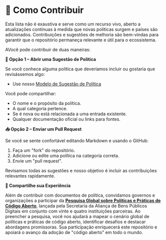 # 🤝 Como Contribuir

Esta lista não é exaustiva e serve como um recurso vivo, aberto a atualizações contínuas à medida que novas políticas surgem e países são adicionados. Contribuições e sugestões de melhoria são bem-vindas para garantir que o repositório permaneça relevante e útil para o ecossistema.

AVocê pode contribuir de duas maneiras:

**📝 Opção 1 – Abrir uma Sugestão de Política**

Se você conhece alguma política que deveríamos incluir ou gostaria que revisássemos algo:

- Use nosso [Modelo de Sugestão de Política](https://github.com/EL-BID/OSS_policies/issues/new?assignees=&labels=contribution&template=policy-suggestion.yml&title=Sugestão%3A+%5BNome+da+Política%5D)

Você pode compartilhar:

- O nome e o propósito da política.
- A qual categoria pertence.
- Se é nova ou está relacionada a uma entrada existente.
- Qualquer documentação oficial ou links para fontes.

**📥 Opção 2 – Enviar um Pull Request**

Se você se sente confortável editando Markdown e usando o GitHub:

1.  Faça um "fork" do repositório.
2.  Adicione ou edite uma política na categoria correta.
3.  Envie um "pull request".

Revisamos todas as sugestões e nosso objetivo é incluir as contribuições relevantes rapidamente.

**📢 Compartilhe sua Experiência**

Além de contribuir com documentos de política, convidamos governos e organizações a participar da **[Pesquisa Global sobre Políticas e Práticas de Código Aberto](https://www.digitalpublicgoods.net/blog/opensourcesurvey)**, lançada pela Secretaria da Aliança de Bens Públicos Digitais em conjunto com vinte e quatro instituições parceiras. Ao preencher a pesquisa, você nos ajudará a mapear o cenário global de políticas e práticas de código aberto, identificar desafios e destacar abordagens promissoras. Sua participação enriquecerá este repositório e apoiará o avanço da adoção de "código aberto" em todo o mundo.
